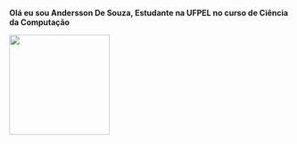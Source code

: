 <strong>Olá eu sou Andersson De Souza, Estudante na UFPEL no curso de Ciência da Computação</strong>

 <a href="https://github.com/anderssonslv">
  <img height="180em" src="https://github-readme-stats.vercel.app/api?username=anderssonslv&show_icons=true&theme=dracula&nclude_all_commits=true&count_private=true"/>
  <!--<img height="180em" src="https://github-readme-stats.vercel.app/api/top-langs/?username=anderssonslv&layout=compact&langs_count=7&theme=dracula"/>-->
</div>
